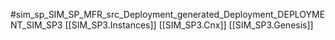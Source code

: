 #sim_sp_SIM_SP_MFR_src_Deployment_generated_Deployment_DEPLOYMENT_SIM_SP3
[[SIM_SP3.Instances]]
[[SIM_SP3.Cnx]]
[[SIM_SP3.Genesis]]
